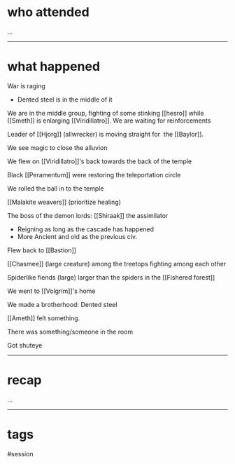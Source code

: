 # who attended

...

---
# what happened

War is raging
- Dented steel is in the middle of it

We are in the middle group, fighting of some stinking [[hesro]] while [[Smeth]] is enlarging [[Viridillatro]]. We are waiting for reinforcements

Leader of [[Hjorg]] (allwrecker) is moving straight for  the [[Baylor]].

We see magic to close the alluvion

We flew on [[Viridillatro]]'s back towards the back of the temple

Black [[Peramentum]] were restoring the teleportation circle

We rolled the ball in to the temple

[[Malakite weavers]] (prioritize healing)

The boss of the demon lords: [[Shiraak]] the assimilator
- Reigning as long as the cascade has happened
- More Ancient and old as the previous civ.

Flew back to [[Bastion]]

[[Chasmee]] (large creature) among the treetops fighting among each other

Spiderlike fiends (large) larger than the spiders in the [[Fishered forest]]

We went to [[Volgrim]]'s home

We made a brotherhood: Dented steel

[[Ameth]] felt something.

There was something/someone in the room

Got shuteye

---
# recap

...

---
# tags

#session